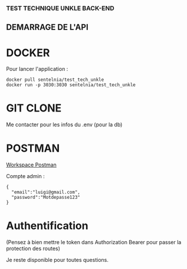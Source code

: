 ### TEST TECHNIQUE UNKLE BACK-END

## DEMARRAGE DE L'API

# DOCKER

Pour lancer l'application :

```
docker pull sentelnia/test_tech_unkle
docker run -p 3030:3030 sentelnia/test_tech_unkle

```

# GIT CLONE

Me contacter pour les infos du .env (pour la db)

# POSTMAN

[Workspace Postman](https://www.postman.com/galactic-spaceship-200020/workspace/test-technique-unkle/overview)

Compte admin :

```
{
  "email":"luigi@gmail.com",
  "password":"Motdepasse123"
}

```

# Authentification
(Pensez à bien mettre le token dans Authorization Bearer pour passer la protection des routes)

Je reste disponible pour toutes questions.
